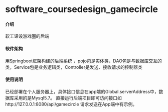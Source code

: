 # software_coursedesign_gamecircle

#### 介绍
软工课设游戏圈的后端

#### 软件架构
用Springboot框架构建的后端系统 ，pojo包是实体类，DAO包是与数据库交互的类，Service包是业务逻辑类，Controller是发送、接收请求的控制器类



#### 使用说明

已经部署在个人服务器上，具体接口信息在app端的Global.serverAddress中，数据库采用的是Mysql5.7。
直接运行后端项目即可访问接口如http://127.0.0.1:8080/api/gamecircle 请求发送在App端中有示例。